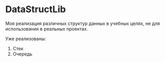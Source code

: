 # DataStructLib
Моя реализация различных структур данных в учебных целях, не для использования в реальных проектах.

Уже реализованы:
1. Стек
2. Очередь
